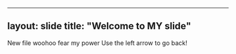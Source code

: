 --- 
layout: slide 
title: "Welcome to MY slide"
 --- 
 New file woohoo fear my power
 Use the left arrow to go back!
 
